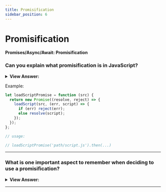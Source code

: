```yaml
---
title: Promisification
sidebar_position: 6
---
```


# Promisification

**Promises/Async/Await: Promisification**

<head>
  <title>Promisification - JavaScript Interview Questions & Answers</title>
  <meta charSet="utf-8" />
</head>

### Can you explain what promisification is in JavaScript?

<details>
  <summary><strong>View Answer:</strong></summary>
  <div>
  <div><strong>Interview Response:</strong> “Promisification” is a long word for a simple transformation. It is the conversion of a function that accepts a callback into a function that returns a promise. Such transformations are often required in real-life, as many functions and libraries are callback-based. But promises are more convenient, so it makes sense to promisify them.
</div>
  </div>
</details>

Example:

```js
let loadScriptPromise = function (src) {
  return new Promise((resolve, reject) => {
    loadScript(src, (err, script) => {
      if (err) reject(err);
      else resolve(script);
    });
  });
};

// usage:

// loadScriptPromise('path/script.js').then(...)
```

---

### What is one important aspect to remember when deciding to use a promisification?

<details>
  <summary><strong>View Answer:</strong></summary>
  <div>
  <div><strong>Interview Response:</strong> Promisification is a great approach, especially when you use async/await, but not a total replacement for callbacks. Remember, a promise may have only one result, but a callback may technically be called many times. So promisification is only meant for functions that call the callback once. Further calls will be ignored.
</div>
  </div>
</details>

---
